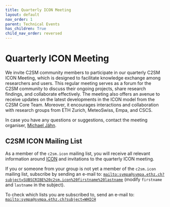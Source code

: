 ```yaml
---
title: Quarterly ICON Meeting
layout: default
nav_order: 1
parent: Technical Events
has_children: True
child_nav_order: reversed
---
```


# Quarterly ICON Meeting

We invite C2SM community members to participate in our quarterly C2SM ICON Meeting, which is designed to facilitate knowledge exchange among researchers and users.
This regular meeting serves as a forum for the C2SM community to discuss their ongoing projects, share research findings, and collaborate effectively.
The meeting also offers an avenue to receive updates on the latest developments in the ICON model from the C2SM Core Team.
Moreover, it encourages interactions and collaboration with research groups from ETH Zurich, MeteoSwiss, Empa, and CSCS. 

In case you have any questions or suggestions, contact the meeting organiser,
[Michael Jähn](https://c2sm.ethz.ch/the-center/people/person-detail.html?persid=286091).

## C2SM ICON Mailing List

As a member of the `c2sm.icon` mailing list, you will receive all relevant information around [ICON](https://c2sm.github.io/models/icon) and invitations to the quarterly ICON meeting. 

If you or someone from your group is not yet a member of the `c2sm.icon` mailing list, subscribe by sending an e-mail to: 
[`mailto:sympa@sympa.ethz.ch?subject=SUBSCRIBE%20c2sm.icon%20firstname%20lastname`](mailto:sympa@sympa.ethz.ch?subject=SUBSCRIBE%20c2sm.icon%20firstname%20lastname) (modify `firstname` and `lastname` in the subject).

To check which lists you are subscribed to, send an e-mail to:
[`mailto:sympa@sympa.ethz.ch?subject=WHICH`](mailto:sympa@sympa.ethz.ch?subject=WHICH)